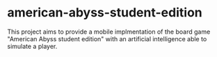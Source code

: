 # american-abyss-student-edition
This project aims to provide a mobile implmentation of the board game "American Abyss student edition" with an artificial intelligence able to simulate a player.
